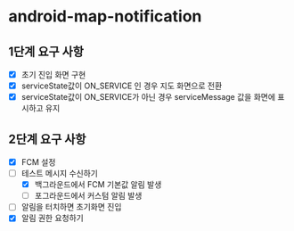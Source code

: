 # android-map-notification
## 1단계 요구 사항
- [x] 초기 진입 화면 구현
- [x] serviceState값이 ON_SERVICE 인 경우 지도 화면으로 전환
- [x] serviceState값이 ON_SERVICE가 아닌 경우 serviceMessage 값을 화면에 표시하고 유지
## 2단계 요구 사항
- [x] FCM 설정
- [ ] 테스트 메시지 수신하기
  - [x] 백그라운드에서 FCM 기본값 알림 발생
  - [ ] 포그라운드에서 커스텀 알림 발생
- [ ] 알림을 터치하면 초기화면 진입
- [x] 알림 권한 요청하기
